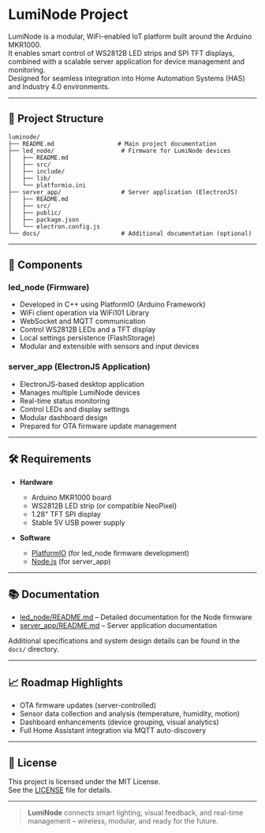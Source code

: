 # LumiNode Project

LumiNode is a modular, WiFi-enabled IoT platform built around the Arduino MKR1000.  
It enables smart control of WS2812B LED strips and SPI TFT displays, combined with a scalable server application for device management and monitoring.  
Designed for seamless integration into Home Automation Systems (HAS) and Industry 4.0 environments.

---

## 📂 Project Structure

```plaintext
luminode/
├── README.md                  # Main project documentation
├── led_node/                   # Firmware for LumiNode devices
│   ├── README.md
│   ├── src/
│   ├── include/
│   ├── lib/
│   └── platformio.ini
├── server_app/                 # Server application (ElectronJS)
│   ├── README.md
│   ├── src/
│   ├── public/
│   ├── package.json
│   └── electron.config.js
└── docs/                       # Additional documentation (optional)
```

---

## 🚀 Components

### led_node (Firmware)
- Developed in C++ using PlatformIO (Arduino Framework)
- WiFi client operation via WiFi101 Library
- WebSocket and MQTT communication
- Control WS2812B LEDs and a TFT display
- Local settings persistence (FlashStorage)
- Modular and extensible with sensors and input devices

### server_app (ElectronJS Application)
- ElectronJS-based desktop application
- Manages multiple LumiNode devices
- Real-time status monitoring
- Control LEDs and display settings
- Modular dashboard design
- Prepared for OTA firmware update management

---

## 🛠️ Requirements

- **Hardware**
  - Arduino MKR1000 board
  - WS2812B LED strip (or compatible NeoPixel)
  - 1.28" TFT SPI display
  - Stable 5V USB power supply

- **Software**
  - [PlatformIO](https://platformio.org/) (for led_node firmware development)
  - [Node.js](https://nodejs.org/) (for server_app)

---

## 📚 Documentation

- [led_node/README.md](./led_node/README.md) – Detailed documentation for the Node firmware
- [server_app/README.md](./server_app/README.md) – Server application documentation

Additional specifications and system design details can be found in the `docs/` directory.

---

## 📈 Roadmap Highlights

- OTA firmware updates (server-controlled)
- Sensor data collection and analysis (temperature, humidity, motion)
- Dashboard enhancements (device grouping, visual analytics)
- Full Home Assistant integration via MQTT auto-discovery

---

## 📜 License

This project is licensed under the MIT License.  
See the [LICENSE](./LICENSE) file for details.

---

> **LumiNode** connects smart lighting, visual feedback, and real-time management – wireless, modular, and ready for the future.
```